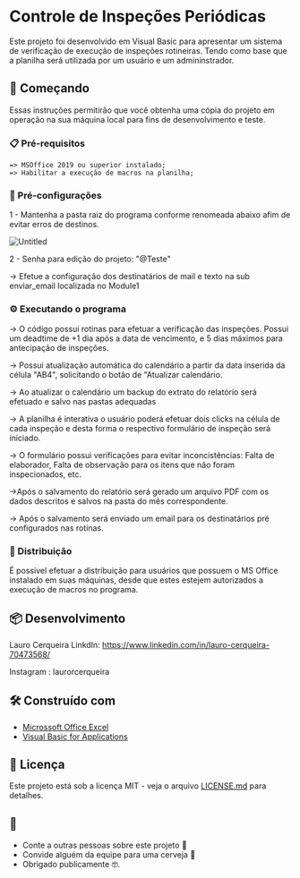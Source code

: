 # Controle de Inspeções Periódicas

Este projeto foi desenvolvido em Visual Basic para apresentar um sistema de verificação de execução de inspeções rotineiras. Tendo como base que a planilha será utilizada por um usuário e um admininstrador. 

## 🚀 Começando

Essas instruções permitirão que você obtenha uma cópia do projeto em operação na sua máquina local para fins de desenvolvimento e teste.

### 📋 Pré-requisitos

```
=> MSOffice 2019 ou superior instalado;
=> Habilitar a execução de macros na planilha;
```

### 🔧 Pré-configurações

1 - Mantenha a pasta raiz do programa conforme renomeada abaixo afim de evitar erros de destinos.

![Untitled](https://github.com/Cerqlau/Controle_de_inspecoes_periodicas/assets/87389666/9797c4ff-b922-4228-859d-f5e1fcb0d545.jpg)

2 -  Senha para edição do projeto: "@Teste"

-> Efetue a configuração dos destinatários de mail e texto na sub enviar_email localizada no Module1

### ⚙️ Executando o programa

-> O código possui rotinas para efetuar a verificação das inspeções. Possui um deadtime de +1 dia após a data de vencimento, e 5 dias máximos para antecipação de inspeções. 

-> Possui atualização automática do calendário a partir da data inserida da célula "AB4", solicitando o botão de "Atualizar calendário.

-> Ao atualizar o calendário um backup do extrato do relatório será efetuado e salvo nas pastas adequadas

-> A planilha é interativa o usuário poderá efetuar dois clicks na célula de cada inspeção e desta forma o respectivo formulário de inspeção será iniciado. 

-> O formulário possui verificações para evitar inconcistências: Falta de elaborador, Falta de observação para os itens que não foram inspecionados, etc. 

->Após o salvamento do relatório será gerado um arquivo PDF com os dados descritos e salvos na pasta do mês correspondente.

-> Após o salvamento será enviado um email para os destinatários pré configurados nas rotinas.



### 📨 Distribuição

É possivel efetuar a distribuição para usuários que possuem o MS Office instalado em suas máquinas, desde que estes estejem autorizados a execução de macros no programa. 


## 📦 Desenvolvimento

Lauro Cerqueira
LinkdIn: https://www.linkedin.com/in/lauro-cerqueira-70473568/

Instagram : laurorcerqueira

## 🛠️ Construído com

* [Microssoft Office Excel](https://docs.microsoft.com/pt-br/office/client-developer/excel/excel-home)
* [Visual Basic for Applications](https://docs.microsoft.com/pt-br/office/vba/api/overview/)


## 📄 Licença

Este projeto está sob a licença MIT - veja o arquivo [LICENSE.md](https://github.com/usuario/projeto/licenca) para detalhes.

## 🎁 

* Conte a outras pessoas sobre este projeto 📢
* Convide alguém da equipe para uma cerveja 🍺 
* Obrigado publicamente 🤓.

